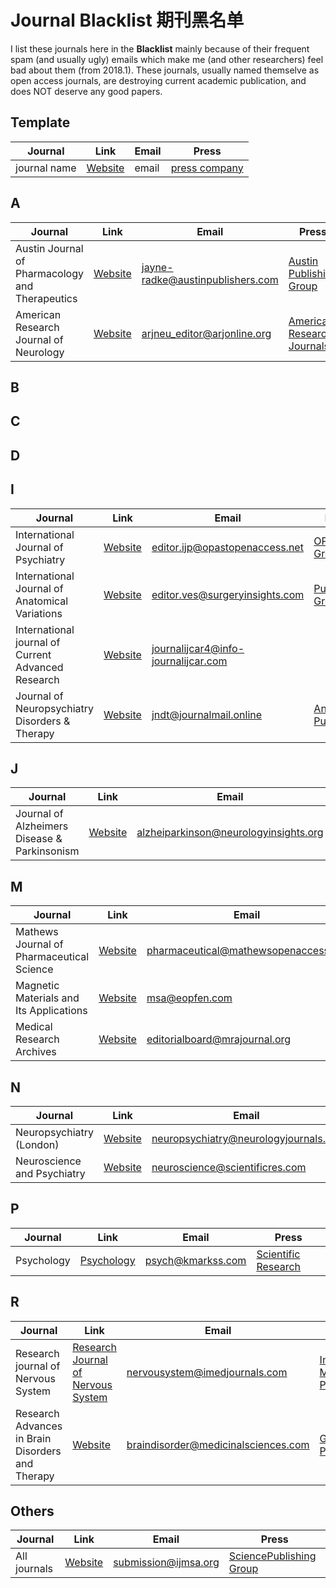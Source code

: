 # Journal Blacklist 期刊黑名单
I list these journals here in the **Blacklist** mainly because of their frequent spam (and usually ugly) emails which make me (and other researchers) feel bad about them (from 2018.1). These journals, usually named themselve as open access journals, are destroying current academic publication, and does NOT deserve any good papers. 

## Template
Journal | Link | Email | Press
------- |------|-------|------
journal name | [Website](link) | email | [press company](link)

## A
Journal | Link | Email | Press
------- |------|-------|------
Austin Journal of Pharmacology and Therapeutics | [Website](http://austinpublishinggroup.com/pharmacology-therapeutics/) | jayne-radke@austinpublishers.com | [Austin Publishing Group](http://austinpublishinggroup.com/)
American Research Journal of Neurology | [Website](https://www.arjonline.org/american-research-journal-of-neurology) | arjneu_editor@arjonline.org | [American Research Journals](https://www.arjonline.org/)

## B
## C
## D

## I
Journal | Link | Email | Press
------- |------|-------|------
International Journal of Psychiatry | [Website](http://www.opastonline.com/international-journal-of-psychiatry/) | editor.ijp@opastopenaccess.net | [OPAST Group](http://www.opastonline.com/)
International Journal of Anatomical Variations | [Website](https://www.pulsus.com/international-journal-anatomical-variations.html) | editor.ves@surgeryinsights.com | [Pulsus Group](https://www.pulsus.com/)
International journal of Current Advanced Research | [Website](www.journalijcar.org) | journalijcar4@info-journalijcar.com | 
Journal of Neuropsychiatry Disorders & Therapy | [Website](http://www.annexpublishers.org/journals/journal-of-neuropsychiatry-disorders-and-therapy/jhome.php) | jndt@journalmail.online | [Annex Publishers](http://www.annexpublishers.org/)

## J
Journal | Link | Email | Press
------- |------|-------|------
Journal of Alzheimers Disease & Parkinsonism | [Website](https://www.omicsonline.org/alzheimers-disease-parkinsonism.php) | alzheiparkinson@neurologyinsights.org | [OMICS International](https://www.omicsonline.org/about.php)

## M
Journal | Link | Email | Press
------- |------|-------|------
Mathews Journal of Pharmaceutical Science | [Website](http://mathewsopenaccess.com/pharmaceutical-science.html) | pharmaceutical@mathewsopenaccess.net | [Mathews Open Access](http://mathewsopenaccess.com/)
Magnetic Materials and Its Applications | [Website](http://www.scirp.org/journal/htmlOfSpecialIssue.aspx?ID=4639&JournalID=174) | msa@eopfen.com | [Scientific Research](http://www.scirp.org/)
Medical Research Archives | [Website](http://journals.ke-i.org/index.php/mra/issue/view/71) | editorialboard@mrajournal.org | [KEI Journals](http://journals.ke-i.org/)

## N
Journal | Link | Email | Press
------- |------|-------|------
Neuropsychiatry (London) | [Website](http://www.jneuropsychiatry.org/) | neuropsychiatry@neurologyjournals.org | [OMICS International](https://www.omicsonline.org/about.php)
Neuroscience and Psychiatry | [Website](https://www.omicsonline.org/neuroscience-psychiatry.php) | neuroscience@scientificres.com | [OMICS International](https://www.omicsonline.org/about.php)

## P
Journal | Link | Email | Press
------- |------|-------|------
Psychology | [Psychology](http://www.scirp.org/journal/htmlOfSpecialIssue.aspx?ID=4704&JournalID=148) | psych@kmarkss.com | [Scientific Research](http://www.scirp.org/)

## R
Journal | Link | Email | Press
------- |------|-------|------
Research journal of Nervous System | [Research Journal of Nervous System](http://www.imedpub.com/research-journal-of-nervous-system/) | nervousystem@imedjournals.com | [Insight Medical Publishing](http://www.imedpub.com/)
Research Advances in Brain Disorders and Therapy | [Website](https://gavinpublishers.com/journals/submitmanuscript) | braindisorder@medicinalsciences.com | [Gavin Publishers](https://gavinpublishers.com/)

## Others
Journal | Link | Email | Press
------- |------|-------|------
All journals | [Website](http://www.ajmie.org/journals) | submission@ijmsa.org | [SciencePublishing Group](http://www.ajmie.org/journals)
